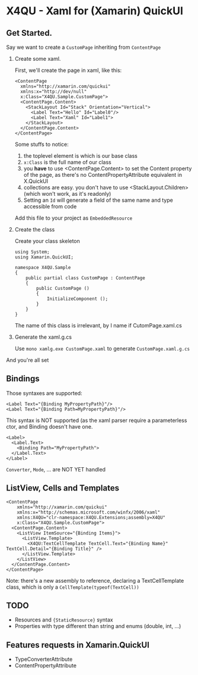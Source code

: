 X4QU - Xaml for (Xamarin) QuickUI
=================================

Get Started.
------------

Say we want to create a `CustomPage` inheriting from `ContentPage`

 1. Create some xaml. 

    First, we'll create the page in xaml, like this:
 
        <ContentPage 
          xmlns="http://xamarin.com/quickui"
          xmlns:x="http://dev/null"
	      x:Class="X4QU.Sample.CustomPage">
          <ContentPage.Content>
            <StackLayout Id="Stack" Orientation="Vertical">
              <Label Text="Hello" Id="Label0"/>
              <Label Text="Xaml" Id="Label1">
            </StackLayout>
          </ContentPage.Content>
        </ContentPage>
 
    Some stuffs to notice:
    
     1. the toplevel element is <ContentPage> which is our base class
     2. `x:Class` is the full name of our class
     3. you **have** to use <ContentPage.Content> to set the Content property of the page, as there's no ContentPropertyAttribute equivalent in X.QuickUI
     4. collections are easy. you don't have to use <StackLayout.Children> (which won't work, as it's readonly)
     5. Setting an `Id` will generate a field of the same name and type accessible from code
 
    Add this file to your project as `EmbeddedResource`
 
 2. Create the class

    Create your class skeleton
 
        using System;
        using Xamarin.QuickUI;

        namespace X4QU.Sample
        {
	        public partial class CustomPage : ContentPage
	        {
		        public CustomPage ()
		        {
			        InitializeComponent ();
			    }
			}
        }
    
     The name of this class is irrelevant, by I name if CutomPage.xaml.cs

 3. Generate the xaml.g.cs
 
    Use `mono xamlg.exe CustomPage.xaml` to generate `CustomPage.xaml.g.cs`
 
And you're all set

Bindings
--------
Those syntaxes are supported:

    <Label Text="{Binding MyPropertyPath}"/>
    <Label Text="{Binding Path=MyPropertyPath}"/>

This syntax is NOT supported (as the xaml parser require a parameterless ctor, and Binding doesn't have one.

    <Label>
      <Label.Text>
        <Binding Path="MyPropertyPath">
      </Label.Text>
    </Label>

`Converter`, `Mode`, ... are NOT YET handled

ListView, Cells and Templates
-----------------------------

    <ContentPage 
        xmlns="http://xamarin.com/quickui"
        xmlns:x="http://schemas.microsoft.com/winfx/2006/xaml"
        xmlns:X4QU="clr-namespace:X4QU.Extensions;assembly=X4QU"
        x:Class="X4QU.Sample.CustomPage">
      <ContentPage.Content>
        <ListView ItemSource="{Binding Items}">
          <ListView.Template>
            <X4QU:TextCellTemplate TextCell.Text="{Binding Name}" TextCell.Detail="{Binding Title}" />
          </ListView.Template>
        </ListView>
      </ContentPage.Content>
    </ContentPage>

Note: there's a new assembly to reference, declaring a TextCellTemplate class, which is only a `CellTemplate(typeof(TextCell))`

TODO
----
 - Resources and `{StaticResource}` syntax
 - Properties with type different than string and enums (double, int, ...)

Features requests in Xamarin.QuickUI
------------------------------------
 - TypeConverterAttribute
 - ContentPropertyAttribute
